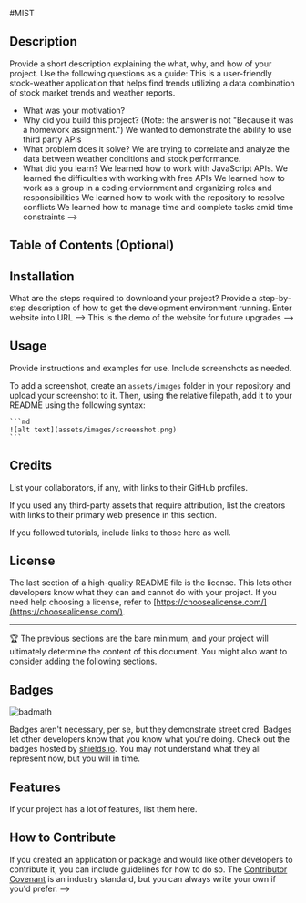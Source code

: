 #MIST
## Description

Provide a short description explaining the what, why, and how of your project. Use the following questions as a guide:
This is a user-friendly stock-weather application that helps find trends utilizing a data combination of stock market trends and weather reports.
- What was your motivation?
- Why did you build this project? (Note: the answer is not "Because it was a homework assignment.")
We wanted to demonstrate the ability to use third party APIs
- What problem does it solve?
We are trying to correlate and analyze the data between weather conditions and stock performance.
- What did you learn?
We learned how to work with JavaScript APIs.
We learned the difficulties with working with free APIs
We learned how to work as a group in a coding enviornment and organizing roles and responsibilities
We learned how to work with the repository to resolve conflicts
We learned how to manage time and complete tasks amid time constraints -->
## Table of Contents (Optional)


## Installation

What are the steps required to downloand your project? Provide a step-by-step description of how to get the development environment running.
Enter website into URL -->
This is the demo of the website for future upgrades -->
## Usage

Provide instructions and examples for use. Include screenshots as needed.

To add a screenshot, create an `assets/images` folder in your repository and upload your screenshot to it. Then, using the relative filepath, add it to your README using the following syntax:

    ```md
    ![alt text](assets/images/screenshot.png)
    ```

## Credits

List your collaborators, if any, with links to their GitHub profiles.

If you used any third-party assets that require attribution, list the creators with links to their primary web presence in this section.

If you followed tutorials, include links to those here as well.

## License

The last section of a high-quality README file is the license. This lets other developers know what they can and cannot do with your project. If you need help choosing a license, refer to [https://choosealicense.com/](https://choosealicense.com/).

---

🏆 The previous sections are the bare minimum, and your project will ultimately determine the content of this document. You might also want to consider adding the following sections.

## Badges

![badmath](https://img.shields.io/github/languages/top/lernantino/badmath)

Badges aren't necessary, per se, but they demonstrate street cred. Badges let other developers know that you know what you're doing. Check out the badges hosted by [shields.io](https://shields.io/). You may not understand what they all represent now, but you will in time.

## Features

If your project has a lot of features, list them here.

## How to Contribute

If you created an application or package and would like other developers to contribute it, you can include guidelines for how to do so. The [Contributor Covenant](https://www.contributor-covenant.org/) is an industry standard, but you can always write your own if you'd prefer. -->